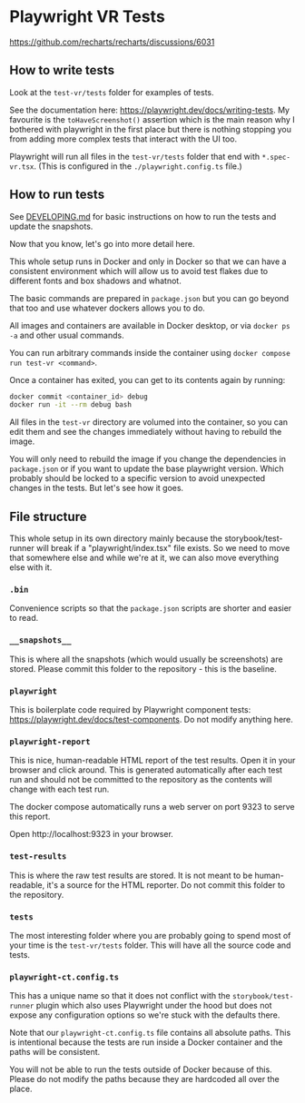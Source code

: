 # Playwright VR Tests

https://github.com/recharts/recharts/discussions/6031

## How to write tests

Look at the `test-vr/tests` folder for examples of tests.

See the documentation here: https://playwright.dev/docs/writing-tests.
My favourite is the `toHaveScreenshot()` assertion which is the main reason why I bothered with playwright in the first place
but there is nothing stopping you from adding more complex tests that interact with the UI too.

Playwright will run all files in the `test-vr/tests` folder that end with `*.spec-vr.tsx`.
(This is configured in the `./playwright.config.ts` file.)

## How to run tests

See [DEVELOPING.md](../DEVELOPING.md) for basic instructions on how to run the tests and update the snapshots.

Now that you know, let's go into more detail here.

This whole setup runs in Docker and only in Docker so that we can have a consistent environment
which will allow us to avoid test flakes due to different fonts and box shadows and whatnot.

The basic commands are prepared in `package.json` but you can go beyond that too
and use whatever dockers allows you to do.

All images and containers are available in Docker desktop, or via `docker ps -a` and other usual commands.

You can run arbitrary commands inside the container using `docker compose run test-vr <command>`.

Once a container has exited, you can get to its contents again by running:

```sh
docker commit <container_id> debug
docker run -it --rm debug bash
```

All files in the `test-vr` directory are volumed into the container, so you can edit them
and see the changes immediately without having to rebuild the image.

You will only need to rebuild the image if you change the dependencies in `package.json`
or if you want to update the base playwright version. Which probably should be locked to a specific version
to avoid unexpected changes in the tests. But let's see how it goes.

## File structure

This whole setup in its own directory mainly because the storybook/test-runner will break
if a "playwright/index.tsx" file exists.
So we need to move that somewhere else and while we're at it, we can
also move everything else with it.

### `.bin`

Convenience scripts so that the `package.json` scripts are shorter and easier to read.

### `__snapshots__`

This is where all the snapshots (which would usually be screenshots) are stored.
Please commit this folder to the repository - this is the baseline.

### `playwright`

This is boilerplate code required by Playwright component tests: https://playwright.dev/docs/test-components.
Do not modify anything here.

### `playwright-report`

This is nice, human-readable HTML report of the test results. Open it in your browser and click around.
This is generated automatically after each test run and should not be committed to the repository
as the contents will change with each test run.

The docker compose automatically runs a web server on port 9323 to serve this report.

Open http://localhost:9323 in your browser.

### `test-results`

This is where the raw test results are stored. It is not meant to be human-readable,
it's a source for the HTML reporter. Do not commit this folder to the repository.

### `tests`

The most interesting folder where you are probably going to spend most of your time is
the `test-vr/tests` folder. This will have all the source code and tests.

### `playwright-ct.config.ts`

This has a unique name so that it does not conflict with the `storybook/test-runner` plugin
which also uses Playwright under the hood but does not expose any configuration options so we're stuck with the defaults there.

Note that our `playwright-ct.config.ts` file contains all absolute paths. This is intentional
because the tests are run inside a Docker container and the paths will be consistent.

You will not be able to run the tests outside of Docker because of this.
Please do not modify the paths because they are hardcoded all over the place.
